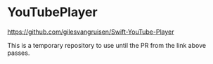 # YouTubePlayer

https://github.com/gilesvangruisen/Swift-YouTube-Player

This is a temporary repository to use until the PR from the link above passes.
